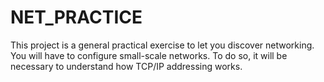 # NET_PRACTICE
This project is a general practical exercise to let you discover networking.
You will have to configure small-scale networks. To do so, it will be necessary to understand how TCP/IP addressing works.

